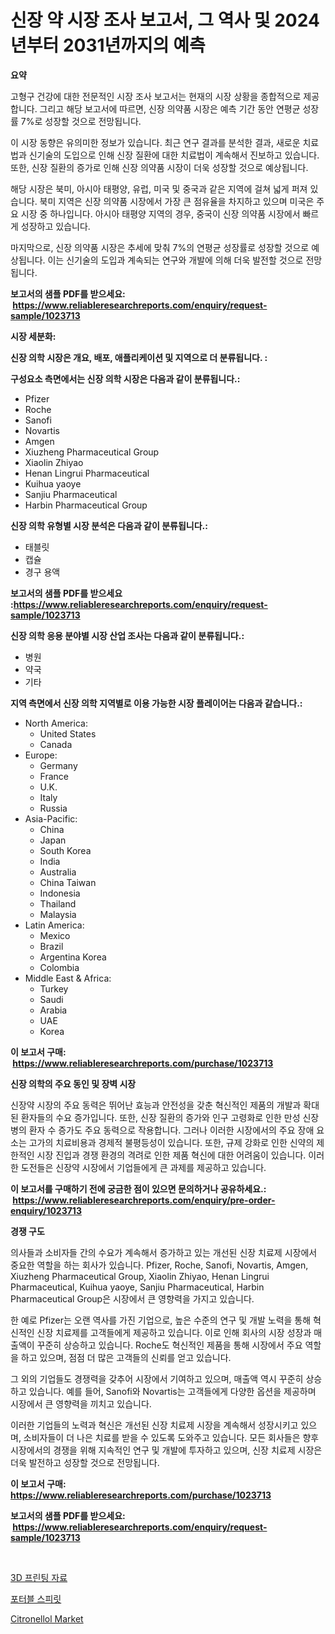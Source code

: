 <p><h1>신장 약 시장 조사 보고서, 그 역사 및 2024년부터 2031년까지의 예측</h1></p><p><strong>요약</strong></p>
<p><p>고형구 건강에 대한 전문적인 시장 조사 보고서는 현재의 시장 상황을 종합적으로 제공합니다. 그리고 해당 보고서에 따르면, 신장 의약품 시장은 예측 기간 동안 연평균 성장률 7%로 성장할 것으로 전망됩니다.</p><p>이 시장 동향은 유의미한 정보가 있습니다. 최근 연구 결과를 분석한 결과, 새로운 치료법과 신기술의 도입으로 인해 신장 질환에 대한 치료법이 계속해서 진보하고 있습니다. 또한, 신장 질환의 증가로 인해 신장 의약품 시장이 더욱 성장할 것으로 예상됩니다.</p><p>해당 시장은 북미, 아시아 태평양, 유럽, 미국 및 중국과 같은 지역에 걸쳐 넓게 퍼져 있습니다. 북미 지역은 신장 의약품 시장에서 가장 큰 점유율을 차지하고 있으며 미국은 주요 시장 중 하나입니다. 아시아 태평양 지역의 경우, 중국이 신장 의약품 시장에서 빠르게 성장하고 있습니다.</p><p>마지막으로, 신장 의약품 시장은 추세에 맞춰 7%의 연평균 성장률로 성장할 것으로 예상됩니다. 이는 신기술의 도입과 계속되는 연구와 개발에 의해 더욱 발전할 것으로 전망됩니다.</p></p>
<p><strong>보고서의 샘플 PDF를 받으세요: &nbsp;<a href="https://www.reliableresearchreports.com/enquiry/request-sample/1023713">https://www.reliableresearchreports.com/enquiry/request-sample/1023713</a></strong></p>
<p><strong>시장 세분화:</strong></p>
<p><strong> 신장 의학 시장은 개요, 배포, 애플리케이션 및 지역으로 더 분류됩니다. :</strong></p>
<p><strong>구성요소 측면에서는 신장 의학 시장은 다음과 같이 분류됩니다.:</strong></p>
<p><ul><li>Pfizer</li><li>Roche</li><li>Sanofi</li><li>Novartis</li><li>Amgen</li><li>Xiuzheng Pharmaceutical Group</li><li>Xiaolin Zhiyao</li><li>Henan Lingrui Pharmaceutical</li><li>Kuihua yaoye</li><li>Sanjiu Pharmaceutical</li><li>Harbin Pharmaceutical Group</li></ul></p>
<p><strong> 신장 의학 유형별 시장 분석은 다음과 같이 분류됩니다.:</strong></p>
<p><ul><li>태블릿</li><li>캡슐</li><li>경구 용액</li></ul></p>
<p><strong>보고서의 샘플 PDF를 받으세요 :<a href="https://www.reliableresearchreports.com/enquiry/request-sample/1023713">https://www.reliableresearchreports.com/enquiry/request-sample/1023713</a></strong></p>
<p><strong> 신장 의학 응용 분야별 시장 산업 조사는 다음과 같이 분류됩니다.:</strong></p>
<p><ul><li>병원</li><li>약국</li><li>기타</li></ul></p>
<p><strong>지역 측면에서 신장 의학 지역별로 이용 가능한 시장 플레이어는 다음과 같습니다.:</strong></p>
<p><ul>
    <li>
        North America:
        <ul>
            <li>United States</li>
            <li>Canada</li>
        </ul>
    </li>
    <li>
        Europe:
        <ul>
            <li>Germany</li>
            <li>France</li>
            <li>U.K.</li>
            <li>Italy</li>
            <li>Russia</li>
        </ul>
    </li>
    <li>
        Asia-Pacific:
        <ul>
            <li>China</li>
            <li>Japan</li>
            <li>South Korea</li>
            <li>India</li>
            <li>Australia</li>
            <li>China Taiwan</li>
            <li>Indonesia</li>
            <li>Thailand</li>
            <li>Malaysia</li>
        </ul>
    </li>
    <li>
        Latin America:
        <ul>
            <li>Mexico</li>
            <li>Brazil</li>
            <li>Argentina Korea</li>
            <li>Colombia</li>
        </ul>
    </li>
    <li>
        Middle East & Africa:
        <ul>
            <li>Turkey</li>
            <li>Saudi</li>
            <li>Arabia</li>
            <li>UAE</li>
            <li>Korea</li>
        </ul>
    </li>
    </ul></p>
<p><strong>이 보고서 구매: &nbsp;<a href="https://www.reliableresearchreports.com/purchase/1023713">https://www.reliableresearchreports.com/purchase/1023713</a></strong></p>
<p><strong>신장 의학의 주요 동인 및 장벽 시장</strong></p>
<p><p>신장약 시장의 주요 동력은 뛰어난 효능과 안전성을 갖춘 혁신적인 제품의 개발과 확대된 환자들의 수요 증가입니다. 또한, 신장 질환의 증가와 인구 고령화로 인한 만성 신장병의 환자 수 증가도 주요 동력으로 작용합니다. 그러나 이러한 시장에서의 주요 장애 요소는 고가의 치료비용과 경제적 불평등성이 있습니다. 또한, 규제 강화로 인한 신약의 제한적인 시장 진입과 경쟁 환경의 격려로 인한 제품 혁신에 대한 어려움이 있습니다. 이러한 도전들은 신장약 시장에서 기업들에게 큰 과제를 제공하고 있습니다.</p></p>
<p><strong>이 보고서를 구매하기 전에 궁금한 점이 있으면 문의하거나 공유하세요.: &nbsp;<a href="https://www.reliableresearchreports.com/enquiry/pre-order-enquiry/1023713">https://www.reliableresearchreports.com/enquiry/pre-order-enquiry/1023713</a></strong></p>
<p><strong>경쟁 구도</strong></p>
<p><p>의사들과 소비자들 간의 수요가 계속해서 증가하고 있는 개선된 신장 치료제 시장에서 중요한 역할을 하는 회사가 있습니다. Pfizer, Roche, Sanofi, Novartis, Amgen, Xiuzheng Pharmaceutical Group, Xiaolin Zhiyao, Henan Lingrui Pharmaceutical, Kuihua yaoye, Sanjiu Pharmaceutical, Harbin Pharmaceutical Group은 시장에서 큰 영향력을 가지고 있습니다.</p><p>한 예로 Pfizer는 오랜 역사를 가진 기업으로, 높은 수준의 연구 및 개발 노력을 통해 혁신적인 신장 치료제를 고객들에게 제공하고 있습니다. 이로 인해 회사의 시장 성장과 매출액이 꾸준히 상승하고 있습니다. Roche도 혁신적인 제품을 통해 시장에서 주요 역할을 하고 있으며, 점점 더 많은 고객들의 신뢰를 얻고 있습니다.</p><p>그 외의 기업들도 경쟁력을 갖추어 시장에서 기여하고 있으며, 매출액 역시 꾸준히 상승하고 있습니다. 예를 들어, Sanofi와 Novartis는 고객들에게 다양한 옵션을 제공하며 시장에서 큰 영향력을 끼치고 있습니다.</p><p>이러한 기업들의 노력과 혁신은 개선된 신장 치료제 시장을 계속해서 성장시키고 있으며, 소비자들이 더 나은 치료를 받을 수 있도록 도와주고 있습니다. 모든 회사들은 향후 시장에서의 경쟁을 위해 지속적인 연구 및 개발에 투자하고 있으며, 신장 치료제 시장은 더욱 발전하고 성장할 것으로 전망됩니다.</p></p>
<p><strong>이 보고서 구매: &nbsp; <a href="https://www.reliableresearchreports.com/purchase/1023713">https://www.reliableresearchreports.com/purchase/1023713</a></strong></p>
<p><strong>보고서의 샘플 PDF를 받으세요: &nbsp;<a href="https://www.reliableresearchreports.com/enquiry/request-sample/1023713">https://www.reliableresearchreports.com/enquiry/request-sample/1023713</a></strong><strong></strong></p>
<p>&nbsp;</p>
<p><p><a href="https://github.com/fernandotryO5lson96765/Market-Research-Report-List-1/blob/main/88063069098.md">3D 프린팅 자료</a></p><p><a href="https://github.com/CliftonFisher9067/Market-Research-Report-List-1/blob/main/13608139097.md">포터블 스피릿</a></p><p><a href="https://invited-way-688.notion.site/Citronellol-Market-Analysis-and-Market-Size-Global-Industry-Overview-Market-Segmentation-and-Forec-90eacb3bfeed4587adaec30322e9668f">Citronellol Market</a></p></p>